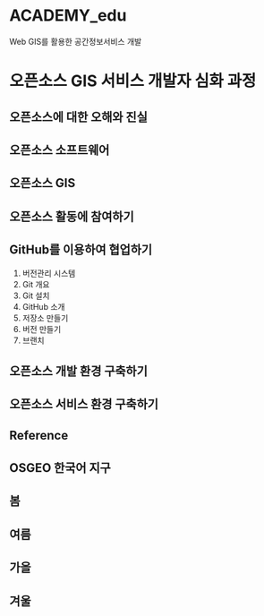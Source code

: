 # ACADEMY_edu
Web GIS를 활용한 공간정보서비스 개발

# 오픈소스 GIS 서비스 개발자 심화 과정

## 오픈소스에 대한 오해와 진실

## 오픈소스 소프트웨어

## 오픈소스 GIS

## 오픈소스 활동에 참여하기

## GitHub를 이용하여 협업하기
1. 버전관리 시스템
2. Git 개요
3. Git 설치
4. GitHub 소개
5. 저장소 만들기
6. 버전 만들기
7. 브랜치

## 오픈소스 개발 환경 구축하기

## 오픈소스 서비스 환경 구축하기

## Reference


## OSGEO 한국어 지구
## 봄 
## 여름
## 가을
## 겨울